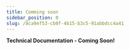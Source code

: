 ```yaml
---
title: Comming soon
sidebar_position: 0
slug: /8ca9ef53-cb0f-4b15-b3c5-91abbdcc4a41
---
```




**Technical Documentation - Coming Soon!**

